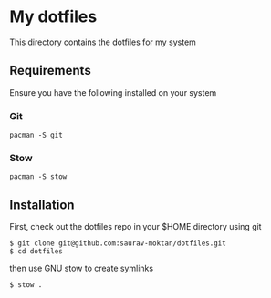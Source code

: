 # My dotfiles

This directory contains the dotfiles for my system

## Requirements

Ensure you have the following installed on your system

### Git

```
pacman -S git
```

### Stow

```
pacman -S stow
```

## Installation

First, check out the dotfiles repo in your $HOME directory using git

```
$ git clone git@github.com:saurav-moktan/dotfiles.git
$ cd dotfiles
```

then use GNU stow to create symlinks

```
$ stow .
```
